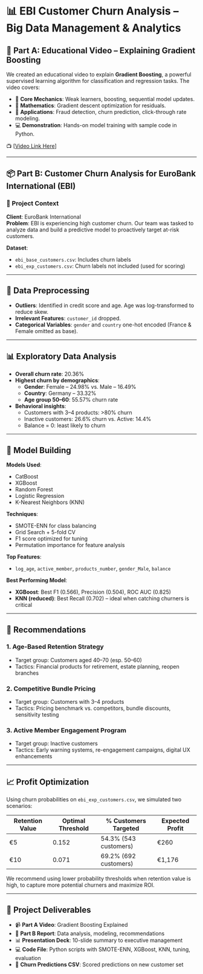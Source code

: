 # 📊 EBI Customer Churn Analysis – Big Data Management & Analytics

## 🧠 Part A: Educational Video – Explaining Gradient Boosting

We created an educational video to explain **Gradient Boosting**, a powerful supervised learning algorithm for classification and regression tasks. The video covers:

- 🎯 **Core Mechanics**: Weak learners, boosting, sequential model updates.
- 🔢 **Mathematics**: Gradient descent optimization for residuals.
- 💼 **Applications**: Fraud detection, churn prediction, click-through rate modeling.
- 💻 **Demonstration**: Hands-on model training with sample code in Python.

📺 [[Video Link Here](https://youtu.be/WsYyX_Sk8cs)]

---

## 📦 Part B: Customer Churn Analysis for EuroBank International (EBI)

### 🧩 Project Context

**Client**: EuroBank International  
**Problem**: EBI is experiencing high customer churn. Our team was tasked to analyze data and build a predictive model to proactively target at-risk customers.

**Dataset**:  
- `ebi_base_customers.csv`: Includes churn labels  
- `ebi_exp_customers.csv`: Churn labels not included (used for scoring)

---

## 🧼 Data Preprocessing

- **Outliers**: Identified in credit score and age. Age was log-transformed to reduce skew.  
- **Irrelevant Features**: `customer_id` dropped.  
- **Categorical Variables**: `gender` and `country` one-hot encoded (France & Female omitted as base).

---

## 📊 Exploratory Data Analysis

- **Overall churn rate**: 20.36%  
- **Highest churn by demographics**:
  - **Gender**: Female – 24.98% vs. Male – 16.49%
  - **Country**: Germany – 33.32%
  - **Age group 50–60**: 55.57% churn rate
- **Behavioral insights**:
  - Customers with 3–4 products: >80% churn
  - Inactive customers: 26.6% churn vs. Active: 14.4%
  - Balance = 0: least likely to churn

---

## 🤖 Model Building

**Models Used**:
- CatBoost  
- XGBoost  
- Random Forest  
- Logistic Regression  
- K-Nearest Neighbors (KNN)

**Techniques**:
- SMOTE-ENN for class balancing  
- Grid Search + 5-fold CV  
- F1 score optimized for tuning  
- Permutation importance for feature analysis  

**Top Features**:
- `log_age`, `active_member`, `products_number`, `gender_Male`, `balance`

**Best Performing Model**:  
- **XGBoost**: Best F1 (0.566), Precision (0.504), ROC AUC (0.825)  
- **KNN (reduced)**: Best Recall (0.702) – ideal when catching churners is critical  

---

## 🧠 Recommendations

### 1. **Age-Based Retention Strategy**
- Target group: Customers aged 40–70 (esp. 50–60)
- Tactics: Financial products for retirement, estate planning, reopen branches

### 2. **Competitive Bundle Pricing**
- Target group: Customers with 3–4 products
- Tactics: Pricing benchmark vs. competitors, bundle discounts, sensitivity testing

### 3. **Active Member Engagement Program**
- Target group: Inactive customers
- Tactics: Early warning systems, re-engagement campaigns, digital UX enhancements

---

## 📈 Profit Optimization

Using churn probabilities on `ebi_exp_customers.csv`, we simulated two scenarios:

| Retention Value | Optimal Threshold | % Customers Targeted | Expected Profit |
|------------------|-------------------|------------------------|------------------|
| €5               | 0.152             | 54.3% (543 customers)  | €260             |
| €10              | 0.071             | 69.2% (692 customers)  | €1,176           |

We recommend using lower probability thresholds when retention value is high, to capture more potential churners and maximize ROI.

---

## 📎 Project Deliverables

- 📹 **Part A Video**: Gradient Boosting Explained  
- 📑 **Part B Report**: Data analysis, modeling, recommendations  
- 📊 **Presentation Deck**: 10-slide summary to executive management  
- 💻 **Code File**: Python scripts with SMOTE-ENN, XGBoost, KNN, tuning, evaluation  
- 📄 **Churn Predictions CSV**: Scored predictions on new customer set
